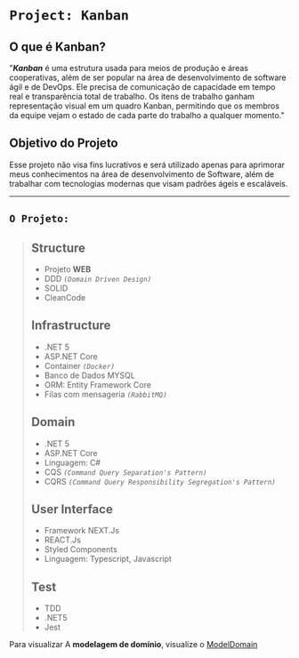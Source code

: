 # **`Project: Kanban`**

## O que é **Kanban**?

"**_Kanban_** é uma estrutura usada para meios de produção e áreas cooperativas, além de ser popular na área de desenvolvimento de software ágil e de DevOps. Ele precisa de comunicação de capacidade em tempo real e transparência total de trabalho. Os itens de trabalho ganham representação visual em um quadro Kanban, permitindo que os membros da equipe vejam o estado de cada parte do trabalho a qualquer momento."

## **Objetivo** do Projeto

Esse projeto não visa fins lucrativos e será utilizado apenas para aprimorar meus conhecimentos na área de desenvolvimento de Software, além de trabalhar com tecnologias modernas que visam padrões ágeis e escaláveis. 

---

## **`O Projeto:`**

> ## **Structure**
> - Projeto **WEB** 
> - DDD _`(Domain Driven Design)`_
> - SOLID
> - CleanCode
>
> ## **Infrastructure**
> - .NET 5
> - ASP.NET Core
> - Container _`(Docker)`_
> - Banco de Dados MYSQL
> - ORM: Entity Framework Core
> - Filas com mensageria _`(RabbitMQ)`_
>
> ## **Domain**
> - .NET 5
> - ASP.NET Core
> - Linguagem: C#
> - CQS _`(Command Query Separation's Pattern)`_ 
> - CQRS _`(Command Query Responsibility Segregation's Pattern)`_
>
> ## **User Interface**
> - Framework NEXT.Js
> - REACT.Js
> - Styled Components
> - Linguagem: Typescript, Javascript
> 
> ## **Test**
> - TDD
> - .NET5
> - Jest

Para visualizar A **modelagem de domínio**, visualize o [ModelDomain](./_modeldomain.md)
